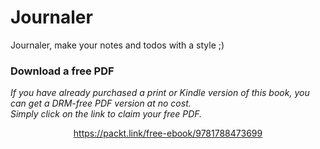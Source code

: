 # Journaler #

Journaler, make your notes and todos with a style ;)

### Download a free PDF

 <i>If you have already purchased a print or Kindle version of this book, you can get a DRM-free PDF version at no cost.<br>Simply click on the link to claim your free PDF.</i>
<p align="center"> <a href="https://packt.link/free-ebook/9781788473699">https://packt.link/free-ebook/9781788473699 </a> </p>